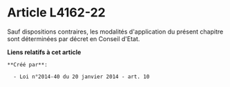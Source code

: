 # Article L4162-22

Sauf dispositions contraires, les modalités d'application du présent chapitre sont déterminées par décret en Conseil d'Etat.

**Liens relatifs à cet article**

	**Créé par**:

	  - Loi n°2014-40 du 20 janvier 2014 - art. 10
